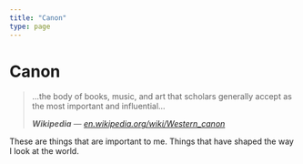 ```yaml
---
title: "Canon"
type: page
---
```


# Canon

> …the body of books, music, and art that scholars generally accept as the most important and influential…
>
> ***Wikipedia*** — <cite>[en.wikipedia.org/wiki/Western_canon][1]</cite>

These are things that are important to me. Things that have shaped the way I look at the world.

[1]: https://en.wikipedia.org/wiki/Western_canon
